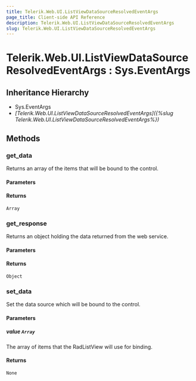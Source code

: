 ```yaml
---
title: Telerik.Web.UI.ListViewDataSourceResolvedEventArgs
page_title: Client-side API Reference
description: Telerik.Web.UI.ListViewDataSourceResolvedEventArgs
slug: Telerik.Web.UI.ListViewDataSourceResolvedEventArgs
---
```


# Telerik.Web.UI.ListViewDataSourceResolvedEventArgs : Sys.EventArgs

## Inheritance Hierarchy

* Sys.EventArgs
* *[Telerik.Web.UI.ListViewDataSourceResolvedEventArgs]({%slug Telerik.Web.UI.ListViewDataSourceResolvedEventArgs%})*

## Methods

### get_data

Returns an array of the items that will be bound to the control.

#### Parameters

#### Returns

`Array`

### get_response

Returns an object holding the data returned from the web service.

#### Parameters

#### Returns

`Object`

### set_data

Set the data source which will be bound to the control.

#### Parameters

##### value `Array`

The array of items that the RadListView will use for binding.

#### Returns

`None`
